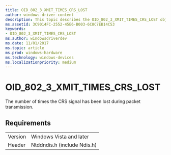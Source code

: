 ```yaml
---
title: OID_802_3_XMIT_TIMES_CRS_LOST
author: windows-driver-content
description: This topic describes the OID_802_3_XMIT_TIMES_CRS_LOST object identifier (OID).
ms.assetid: 3C9014FC-2552-45E6-B003-6C8C7EB14C53
keywords:
- OID_802_3_XMIT_TIMES_CRS_LOST
ms.author: windowsdriverdev
ms.date: 11/01/2017
ms.topic: article
ms.prod: windows-hardware
ms.technology: windows-devices
ms.localizationpriority: medium
---
```


# OID_802_3_XMIT_TIMES_CRS_LOST

The number of times the CRS signal has been lost during packet transmission.

## Requirements

| | |
| --- | --- |
| Version | Windows Vista and later |
| Header | Ntddndis.h (include Ndis.h) |

